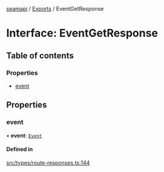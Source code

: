[seamapi](../README.md) / [Exports](../modules.md) / EventGetResponse

# Interface: EventGetResponse

## Table of contents

### Properties

- [event](EventGetResponse.md#event)

## Properties

### event

• **event**: [`Event`](../modules.md#event)

#### Defined in

[src/types/route-responses.ts:144](https://github.com/seamapi/javascript/blob/main/src/types/route-responses.ts#L144)
